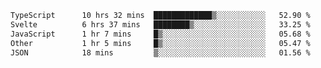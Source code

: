 <!--START_SECTION:waka-->

```txt
TypeScript      10 hrs 32 mins  █████████████▒░░░░░░░░░░░   52.90 %
Svelte          6 hrs 37 mins   ████████▒░░░░░░░░░░░░░░░░   33.25 %
JavaScript      1 hr 7 mins     █▒░░░░░░░░░░░░░░░░░░░░░░░   05.68 %
Other           1 hr 5 mins     █▒░░░░░░░░░░░░░░░░░░░░░░░   05.47 %
JSON            18 mins         ▒░░░░░░░░░░░░░░░░░░░░░░░░   01.56 %
```

<!--END_SECTION:waka-->

